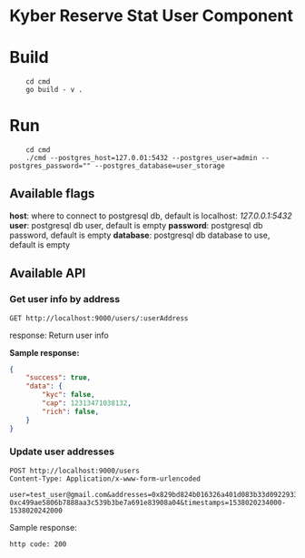 # Kyber Reserve Stat User Component

# Build

```shell
    cd cmd
    go build - v .
```

# Run

```
    cd cmd
    ./cmd --postgres_host=127.0.01:5432 --postgres_user=admin --postgres_password="" --postgres_database=user_storage
```

## Available flags

**host**: where to connect to postgresql db, default is localhost: *127.0.0.1:5432*
**user**: postgresql db user, default is empty
**password**: postgresql db password, default is empty
**database**: postgresql db database to use, default is empty

## Available API

### Get user info by address

```http
GET http://localhost:9000/users/:userAddress
```

response: Return user info

**Sample response:**

```json
{
    "success": true,
    "data": {
        "kyc": false,
        "cap": 12313471038132,
        "rich": false,
    }
}
```

### Update user addresses

```http
POST http://localhost:9000/users
Content-Type: Application/x-www-form-urlencoded

user=test_user@gmail.com&addresses=0x829bd824b016326a401d083b33d092293333a830-0xc499ae5806b7888aa3c539b3be7a691e83908a04&timestamps=1538020234000-1538020242000
```

Sample response:

```http
http code: 200
```